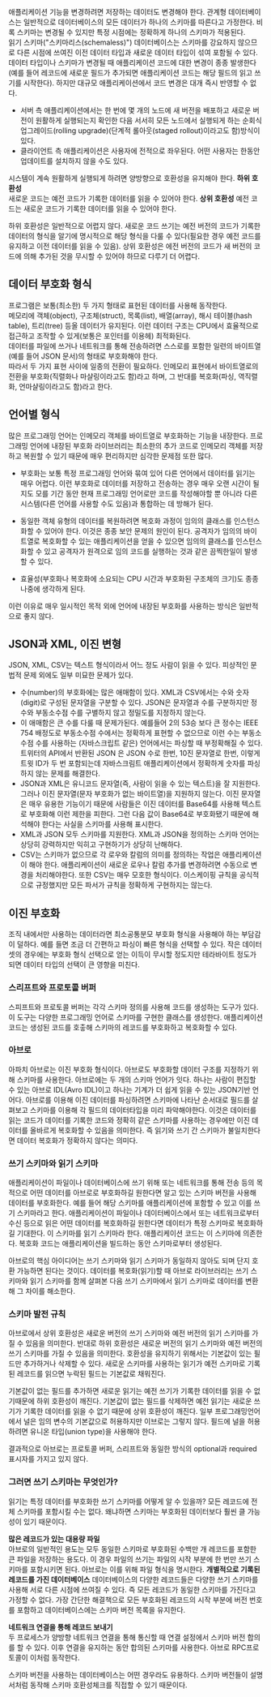 애플리케이션 기능을 변경하려면 저장하는 데이터도 변경해야 한다.
관계형 데이터베이스는 일반적으로 데이터베이스의 모든 데이터가 하나의 스키마를 따른다고 가정한다. 비록 스키마는 변경될 수 있지만 특정 시점에는 정확하게 하나의 스키마가 적용된다.  
읽기 스키마("스키마리스(schemaless)") 데이터베이스는 스키마를 강요하지 않으므로 다른 시점에 쓰여진 이전 데이터 타입과 새로운 데이터 타입이 섞여 포함될 수 있다.
데이터 타입이나 스키마가 변경될 때 애플리케이션 코드에 대한 변경이 종종 발생한다(예를 들어 레코드에 새로운 필드가 추가되면 애플리케이션 코드는 해당 필드의 읽고 쓰기를 시작한다). 하지만 대규모 애플리케이션에서 코드 변경은 대개 즉시 반영할 수 없다.
- 서버 측 애플리케이션에서는 한 번에 몇 개의 노드에 새 버전을 배포하고 새로운 버전이 원활하게 실행되는지 확인한 다음 서서히 모든 노드에서 실행되게 하는 순회식 업그레이드(rolling upgrade)(단계적 롤아웃(staged rollout)이라고도 함)방식이 있다.
- 클라이언트 측 애플리케이션은 사용자에 전적으로 좌우된다. 어떤 사용자는 한동안 업데이트를 설치하지 않을 수도 있다.

시스템이 계속 원활하게 실행되게 하려면 양방향으로 호환성을 유지해야 한다.
**하위 호환성**  
새로운 코드는 예전 코드가 기록한 데이터를 읽을 수 있어야 한다.
**상위 호환성**
예전 코드는 새로운 코드가 기록한 데이터를 읽을 수 있어야 한다.  


하위 호환성은 일반적으로 어렵지 않다. 새로운 코드 쓰기는 예전 버전의 코드가 기록한 데이터의 형식을 알기에 명시적으로 해당 형식을 다룰 수 있다(필요한 경우 예전 코드를 유지하고 이전 데이터를 읽을 수 있음). 상위 호환성은 에전 버전의 코드가 새 버전의 코드에 의해 추가된 것을 무시할 수 있어야 하므로 다루기 더 어렵다.

## 데이터 부호화 형식
프로그램은 보통(최소한) 두 가지 형태로 표현된 데이터를 사용해 동작한다.  
메모리에 객체(object), 구조체(struct), 목록(list), 배열(array), 해시 테이블(hash table), 트리(tree) 등올 데이터가 유지된다. 이런 데이터 구조는 CPU에서 효율적으로 접근하고 조작할 수 있게(보통은 포인터를 이용헤) 최적화된다.  
데이터를 파일에 쓰거나 네트워크를 통해 전송하려면 스스로를 포함한 일련의 바이트열(예를 들어 JSON 문서)의 형태로 부호화해야 한다.  
따라서 두 가지 표현 사이에 일종의 전환이 필요하다. 인메모리 표현에서 바이트열로의 전환을 부호화(직렬화나 마샬링이라고도 함)라고 하며, 그 반대를 복호화(파싱, 역직렬화, 언마샬링이라고도 함)라고 한다.

## 언어별 형식
많은 프로그래밍 언어는 인메모리 객체를 바이트열로 부호화하는 기능을 내장한다. 프로그래밍 언어에 내장된 부호화 라이브러리는 최소한의 추가 코드로 인메모리 객체를 저장하고 복원할 수 있기 때문에 매우 편리하지만 심각한 문제점 또한 많다.

- 부호화는 보통 특정 프로그래밍 언어와 묶여 있어 다른 언어에서 데이터를 읽기는 매우 어렵다. 이런 부호화로 데이터를 저장하고 전송하는 경우 매우 오랜 시간이 될지도 모를 기간 동안 현재 프로그래밍 언어로만 코드를 작성해야할 뿐 아니라 다른 시스템(다른 언어를 사용할 수도 있음)과 통합하는 데 방해가 된다.

- 동일한 객체 유형의 데이터를 복원하려면 복호화 과정이 임의의 클래스를 인스턴스화할 수 있어야 한다. 이것은 종종 보안 문제의 원인이 된다. 공격자가 임의의 바이트열로 복호화할 수 있는 애플리케이션을 얻을 수 있으면 임의의 클래스를 인스턴스화할 수 있고 공격자가 원격으로 임의 코드를 실행하는 것과 같은 끔찍한일이 발생할 수 있다.

- 효율성(부호화나 복호화에 소요되는 CPU 시간과 부호화된 구조체의 크기)도 종종 나중에 생각하게 된다.

이런 이유로 매우 일시적인 목적 외에 언어에 내장된 부호화를 사용하는 방식은 일반적으로 좋지 않다.

## JSON과 XML, 이진 변형
JSON, XML, CSV는 텍스트 형식이라서 어느 정도 사람이 읽을 수 있다. 피상적인 문법적 문제 외에도 일부 미묘한 문제가 있다.
- 수(number)의 부호화에는 많은 애매함이 있다. XML과 CSV에서는 수와 숫자(digit)로 구성된 문자열을 구분할 수 있다. JSON은 문자열과 수를 구분하지만 정수와 부동소수점 수를 구별하지 않고 정밀도를 지정하지 않는다.
- 이 애매함은 큰 수를 다룰 때 문제가된다. 예를들어 2의 53승 보다 큰 정수는 IEEE 754 배정도로 부동소수점 수에서는 정확하게 표현할 수 없으므로 이런 수는 부동소수점 수를 사용하는 (자바스크립트 같은) 언어에서는 파싱할 때 부정확해질 수 있다. 트위터의 API에서 반환된 JSON 은 JSON 수로 한번, 10진 문자열로 한번, 이렇게 트윗 ID가 두 번 포함되는데 자바스크림트 애플리케이션에서 정확하게 숫자를 파싱하지 않는 문제를 해결한다.
- JSON과 XML은 유니코드 문자열(즉, 사람이 읽을 수 있는 텍스트)을 잘 지원한다. 그러나 이진 문자열(문자 부호화가 없는 바이트열)을 지원하지 않는다. 이진 문자열은 매우 유용한 기능이기 때문에 사람들은 이진 데이터를 Base64를 사용해 텍스트로 부호화해 이런 제한을 피한다. 그런 다음 값이 Base64로 부호화됐기 때문에 해석해야 한다는 사실을 스키마를 사용해 표시한다.
- XML과 JSON 모두 스키마를 지원한다. XML과 JSON을 정의하는 스키마 언어는 상당히 강력하지만 익히고 구현하기가 상당히 난해하다. 
- CSV는 스키마가 없으므로 각 로우와 칼럼의 의미를 정의하는 작업은 애플리케이션이 해야 한다. 애플리케이션이 새로운 로우나 칼럼 추가를 변경하려면 수동으로 변경을 처리해야한다. 또한 CSV는 매우 모호한 형식이다. 이스케이핑 규칙을 공식적으로 규정했지만 모든 파서가 규칙을 정확하게 구현하지는 않는다.

## 이진 부호화
조직 내에서만 사용하는 데이터라면 최소공통분모 부호화 형식을 사용해야 하는 부담감이 덜하다. 예를 들면 조금 더 간편하고 파싱이 빠른 형식을 선택할 수 있다. 작은 데이터셋의 경우에는 부호화 형식 선택으로 얻는 이득이 무시할 정도지만 테라바이트 정도가 되면 데이터 타입의 선택이 큰 영향을 미친다.

### 스리프트와 프로토콜 버퍼
스피프트와 프로토콜 버퍼는 각각 스키마 정의를 사용해 코드를 생성하는 도구가 있다. 이 도구는 다양한 프로그래밍 언어로 스키마를 구현한 클래스를 생성한다. 애플리케이션 코드는 생성된 코드를 호춯해 스키마의 레코드를 부호화하고 복호화할 수 있다.


### 아브로
아파치 아브로는 이진 부호화 형식이다. 아브로도 부호화할 데이터 구조를 지정하기 위해 스키마를 사용한다. 아브로에는 두 개의 스키마 언어가 잇다. 하나는 사람이 편집할 수 있는 아브로 IDL(Avro IDL)이고 하나는 기계가 더 쉽게 읽을 수 있는 JSON기반 언어다.
아브로를 이용해 이진 데이터를 파싱하려면 스키마에 나타난 순서대로 필드를 살펴보고 스키마를 이용해 각 필드의 데이터타입을 미리 파악해야한다. 이것은 데이터를 읽는 코드가 데이터를 기록한 코드와 정확히 같은 스키마를 사용하는 경우에만 이진 데이터를 올바르게 복호화할 수 있음을 의미한다. 즉 읽기와 쓰기 간 스키마가 불일치한다면 데이터 복호화가 정확하지 않다는 의미다.

### 쓰기 스키마와 읽기 스키마
애플리케이션이 파일이나 데이터베이스에 쓰기 위해 또는 네트워크를 통해 전송 등의 목적으로 어떤 데이터를 아브로로 부호화하길 원한다면 알고 있는 스키마 버전을 사용해 데이터를 부호화한다. 예를 들어 해당 스키마를 애플리케이션에 포함할 수 있고 이를 쓰기 스키마라고 한다.
애플리케이션이 파일이나 데이터베이스에서 또는 네트워크로부터 수신 등으로 읽은 어떤 데이터를 복호화하길 원한다면 데이터가 특정 스키마로 복호화하길 기대한다. 이 스키마를 읽기 스키마라 한다. 애플리케이션 코드는 이 스키마에 의존한다. 복호화 코드는 애플리케이션을 빌드하는 동안 스키마로부터 생성된다.

아브로의 핵심 아이디어는 쓰기 스키마와 읽기 스키마가 동일하지 않아도 되며 단지 호환 가능하면 된다는 것이다. 데이터를 복호화(읽기)할 때 아브로 라이브러리는 쓰기 스키마와 읽기 스키마를 함께 살펴본 다음 쓰기 스키마에서 읽기 스키마로 데이터를 변환해 그 차이를 해소한다.

### 스키마 발전 규칙
아브로에서 상위 호환성은 새로운 버전의 쓰기 스키마와 예전 버전의 읽기 스키마를 가질 수 있음을 의미한다. 반대로 하위 호환성은 새로운 버전의 읽기 스키마와 예전 버전의 쓰기 스키마를 가질 수 있음을 의미한다. 
호환성을 유지하기 위해서는 기본값이 있는 필드만 추가하거나 삭제할 수 있다. 새로운 스키마를 사용하는 읽기가 예전 스키마로 기록된 레코드를 읽으면 누락된 필드는 기본값로 채워진다.

기본값이 없는 필드를 추가하면 새로운 읽기는 예전 쓰기가 기록한 데이터를 읽을 수 없기때문에 하위 호환성이 깨진다. 기본값이 없는 필드를 삭제하면 예전 읽기는 새로운 쓰기가 기록한 데이터를 읽을 수 없기 때문에 상위 호환성이 깨진다.
일부 프로그래밍언어에서 널은 임의 변수의 기본값으로 허용하지만 이브로는 그렇지 않다. 필드에 널을 허용하려면 유니온 타입(union type)을 사용해야 한다.

결과적으로 아브로는 프로토콜 버퍼, 스리프트와 동일한 방식의 optional과 required 표시자를 가지고 있지 않다.

### 그러면 쓰기 스키마는 무엇인가?
읽기는 특정 데이터를 부호화한 쓰기 스키마를 어떻게 알 수 있을까? 모든 레코드에 전체 스키마를 포함시킬 수는 없다. 왜냐하면 스키마는 부호화된 데이터보다 훨씬 클 가능성이 있기 때문이다.

**많은 레코드가 있는 대용량 파일**  
아브로의 일반적인 용도는 모두 동일한 스키마로 부호화된 수백만 개 레코드를 포함한 큰 파일을 저장하는 용도다. 이 경우 파일의 쓰기는 파일의 시작 부분에 한 번만 쓰기 스키마를 포함시키면 된다. 아브로는 이를 위해 파일 형식을 명시한다.
**개별적으로 기록된 레코드를 가진 데이터베이스**
데이터베이스의 다양한 레코드들은 다양한 쓰기 스키마를 사용해 서로 다른 시점에 쓰여질 수 있다. 즉 모든 레코드가 동일한 스키마를 가진다고 가정할 수 없다. 가장 간단한 해결책으로 모든 부호화된 레코드의 시작 부분에 버전 번호를 포함하고 데이터베이스에는 스키마 버전 목록을 유지한다. 

**네트워크 연결을 통해 레코드 보내기**  
두 프로세스가 양방향 네트워크 연결을 통해 통신할 때 연결 설정에서 스키마 버전 합의를 할 수 있다. 이후 연결을 유지하는 동안 합의된 스키마를 사용한다. 아브로 RPC프로토콜이 이처럼 동작한다.

스키마 버전을 사용하는 데이터베이스는 어떤 경우라도 유용하다. 스키마 버전들이 설명서처럼 동작해 스키마 호환성체크를 직접할 수 있기 때문이다.
